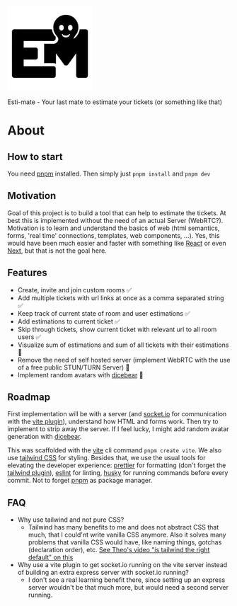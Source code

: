![Esti-Mate Logo](./public/192.png)

Esti-mate - Your last mate to estimate your tickets (or something like that)

# About

## How to start

You need [pnpm](https://pnpm.io/) installed.
Then simply just `pnpm install` and `pnpm dev`

## Motivation

Goal of this project is to build a tool that can help to estimate the tickets. At best this is implemented without the need of an actual Server (WebRTC?). Motivation is to learn and understand the basics of web (html semantics, forms, 'real time' connections, templates, web components, ...).
Yes, this would have been much easier and faster with something like [React](https://react.dev/) or even [Next](https://nextjs.org/), but that is not the goal here.

## Features

- Create, invite and join custom rooms ✅
- Add multiple tickets with url links at once as a comma separated string ✅
- Keep track of current state of room and user estimations ✅
- Add estimations to current ticket ✅
- Skip through tickets, show current ticket with relevant url to all room users ✅
- Visualize sum of estimations and sum of all tickets with their estimations 🚧
- Remove the need of self hosted server (implement WebRTC with the use of a free public STUN/TURN Server) 🚧
- Implement random avatars with [dicebear](https://www.dicebear.com/) 🚧

## Roadmap

First implementation will be with a server (and [socket.io](https://socket.io/) for communication with the [vite plugin](https://github.com/vite-plugin-socket-io/vite-plugin-socket-io)), understand how HTML and forms work. Then try to implement to strip away the server.
If I feel lucky, I might add random avatar generation with [dicebear](https://www.dicebear.com/).

This was scaffolded with the [vite](https://vite.dev/) cli command `pnpm create vite`. We also use [tailwind CSS](https://tailwindcss.com/) for styling. Besides that, we use the usual tools for elevating the developer experience: [prettier](https://prettier.io/) for formatting (don't forget the [tailwind plugin](https://github.com/tailwindlabs/prettier-plugin-tailwindcss)), [eslint](https://eslint.org/) for linting, [husky](https://typicode.github.io/husky/) for running commands before every commit. Not to forget [pnpm](https://pnpm.io/) as package manager.

## FAQ

- Why use tailwind and not pure CSS?
  - Tailwind has many benefits to me and does not abstract CSS that much, that I could'nt write vanilla CSS anymore. Also it solves many problems that vanilla CSS would have, like naming things, gotchas (declaration order), etc. [See Theo's video "is tailwind the right default" on this](https://www.youtube.com/watch?v=oL0_PITvFto)
- Why use a vite plugin to get socket.io running on the vite server instead of building an extra express server with socket.io running?
  - I don't see a real learning benefit there, since setting up an express server wouldn't be that much more, but would need a second server running.

